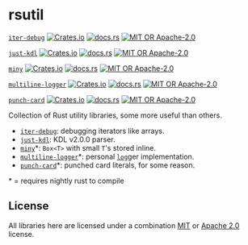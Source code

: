 # rsutil
[`iter-debug`](./iter-debug/)
[![Crates.io](https://img.shields.io/crates/v/iter-debug)](https://crates.io/crates/iter-debug)
[![docs.rs](https://img.shields.io/docsrs/iter-debug)](https://docs.rs/iter-debug)
[![MIT OR Apache-2.0](https://img.shields.io/crates/l/iter-debug)](#License)

[`just-kdl`](./just-kdl/)
[![Crates.io](https://img.shields.io/crates/v/just-kdl)](https://crates.io/crates/just-kdl)
[![docs.rs](https://img.shields.io/docsrs/just-kdl)](https://docs.rs/just-kdl)
[![MIT OR Apache-2.0](https://img.shields.io/crates/l/just-kdl)](https://github.com/1e1001/rsutil/blob/main/just-kdl/README.md#License)

[`miny`](./miny/)
[![Crates.io](https://img.shields.io/crates/v/miny)](https://crates.io/crates/miny)
[![docs.rs](https://img.shields.io/docsrs/miny)](https://docs.rs/miny)
[![MIT OR Apache-2.0](https://img.shields.io/crates/l/miny)](#License)

[`multiline-logger`](./multiline-logger/)
[![Crates.io](https://img.shields.io/crates/v/multiline-logger)](https://crates.io/crates/multiline-logger)
[![docs.rs](https://img.shields.io/docsrs/multiline-logger)](https://docs.rs/multiline-logger)
[![MIT OR Apache-2.0](https://img.shields.io/crates/l/multiline-logger)](https://github.com/1e1001/rsutil/blob/main/multiline-logger/README.md#License)

[`punch-card`](./punch-card)
[![Crates.io](https://img.shields.io/crates/v/punch-card)](https://crates.io/crates/punch-card)
[![docs.rs](https://img.shields.io/docsrs/punch-card)](https://docs.rs/punch-card)
[![MIT OR Apache-2.0](https://img.shields.io/crates/l/punch-card)](#License)

Collection of Rust utility libraries, some more useful than others.

- [`iter-debug`](./iter-debug/): debugging iterators like arrays.
- [`just-kdl`](./just-kdl/): KDL v2.0.0 parser.
- [`miny`](./miny/)\*:  `Box<T>` with small `T`'s stored inline.
- [`multiline-logger`](./multiline-logger/)\*: personal [`log`](https://crates.io/crates/log)ger implementation.
- [`punch-card`](./punch-card)\*: punched card literals, for some reason.

\* = requires nightly rust to compile

## License
All libraries here are licensed under a combination [MIT](./LICENSE-MIT) or [Apache 2.0](./LICENSE-APACHE) license.
